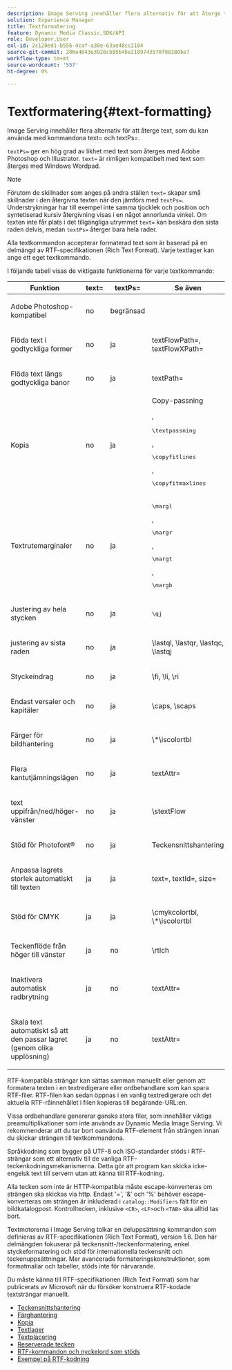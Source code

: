 ```yaml
---
description: Image Serving innehåller flera alternativ för att återge text, som du kan använda med kommandona text= och textPs=.
solution: Experience Manager
title: Textformatering
feature: Dynamic Media Classic,SDK/API
role: Developer,User
exl-id: 2c120ed1-b556-4caf-a30e-63ae48cc2104
source-git-commit: 206e4643e3926cb85b4be2189743578f88180be7
workflow-type: tm+mt
source-wordcount: '557'
ht-degree: 0%

---
```


# Textformatering{#text-formatting}

Image Serving innehåller flera alternativ för att återge text, som du kan använda med kommandona text= och textPs=.

`textPs=` ger en hög grad av likhet med text som återges med Adobe Photoshop och Illustrator. `text=` är rimligen kompatibelt med text som återges med Windows Wordpad.

>[!NOTE]
>
>Förutom de skillnader som anges på andra ställen `text=` skapar små skillnader i den återgivna texten när den jämförs med `textPs=`. Understrykningar har till exempel inte samma tjocklek och position och syntetiserad kursiv återgivning visas i en något annorlunda vinkel. Om texten inte får plats i det tillgängliga utrymmet `text=` kan beskära den sista raden delvis, medan `textPs=` återger bara hela rader.

Alla textkommandon accepterar formaterad text som är baserad på en delmängd av RTF-specifikationen (Rich Text Format). Varje textlager kan ange ett eget textkommando.

I följande tabell visas de viktigaste funktionerna för varje textkommando:

<table id="table_9C41CBDA94C24805B538E5049B0137C6"> 
 <thead> 
  <tr> 
   <th class="entry"> <b> Funktion</b> </th> 
   <th class="entry"> <b> text=</b> </th> 
   <th class="entry"> <b> textPs=</b> </th> 
   <th class="entry"> <b> Se även</b> </th> 
  </tr> 
 </thead>
 <tbody> 
  <tr> 
   <td> <p> Adobe Photoshop-kompatibel </p> </td> 
   <td> <p> no </p> </td> 
   <td> <p> begränsad </p> </td> 
   <td> <p> </p> </td> 
  </tr> 
  <tr> 
   <td> <p>Flöda text i godtyckliga former </p> </td> 
   <td> <p>no </p> </td> 
   <td> <p>ja </p> </td> 
   <td> <p>textFlowPath=, textFlowXPath= </p> </td> 
  </tr> 
  <tr> 
   <td> <p>Flöda text längs godtyckliga banor </p> </td> 
   <td> <p>no </p> </td> 
   <td> <p>ja </p> </td> 
   <td> <p>textPath= </p> </td> 
  </tr> 
  <tr> 
   <td> <p>Kopia </p> </td> 
   <td> <p>no </p> </td> 
   <td> <p>ja </p> </td> 
   <td> Copy-passning <p>, <pre>\textpassning</pre>, <pre>\copyfitlines</pre>, <pre>\copyfitmaxlines</pre> </p> </td> 
  </tr> 
  <tr> 
   <td> <p>Textrutemarginaler </p> </td> 
   <td> <p>no </p> </td> 
   <td> <p>ja </p> </td> 
   <td> <p><pre>\margl</pre>, <pre>\margr</pre>, <pre>\margt</pre>, <pre>\margb</pre> </p> </td> 
  </tr> 
  <tr> 
   <td> <p>Justering av hela stycken </p> </td> 
   <td> <p>no </p> </td> 
   <td> <p>ja </p> </td> 
   <td> <p><pre>\qj</pre> </p> </td> 
  </tr> 
  <tr> 
   <td> <p>justering av sista raden </p> </td> 
   <td> <p>no </p> </td> 
   <td> <p>ja </p> </td> 
   <td> <p>\lastql, \lastqr, \lastqc, \lastqj </p> </td> 
  </tr> 
  <tr> 
   <td> <p>Styckeindrag </p> </td> 
   <td> <p>no </p> </td> 
   <td> <p>ja </p> </td> 
   <td> <p>\fi, \li, \ri </p> </td> 
  </tr> 
  <tr> 
   <td> <p>Endast versaler och kapitäler </p> </td> 
   <td> <p>no </p> </td> 
   <td> <p>ja </p> </td> 
   <td> <p>\caps, \scaps </p> </td> 
  </tr> 
  <tr> 
   <td> <p>Färger för bildhantering </p> </td> 
   <td> <p>no </p> </td> 
   <td> <p>ja </p> </td> 
   <td> <p>\*\iscolortbl </p> </td> 
  </tr> 
  <tr> 
   <td> <p>Flera kantutjämningslägen </p> </td> 
   <td> <p>no </p> </td> 
   <td> <p>ja </p> </td> 
   <td> <p>textAttr= </p> </td> 
  </tr> 
  <tr> 
   <td> <p>text uppifrån/ned/höger-vänster </p> </td> 
   <td> <p>no </p> </td> 
   <td> <p>ja </p> </td> 
   <td> <p>\stextFlow </p> </td> 
  </tr> 
  <tr> 
   <td> <p>Stöd för Photofont® </p> </td> 
   <td> <p>no </p> </td> 
   <td> <p>ja </p> </td> 
   <td> Teckensnittshantering </td> 
  </tr> 
  <tr> 
   <td> <p>Anpassa lagrets storlek automatiskt till texten </p> </td> 
   <td> <p>ja </p> </td> 
   <td> <p>ja </p> </td> 
   <td> <p>text=, textId=, size= </p> </td> 
  </tr> 
  <tr> 
   <td> <p>Stöd för CMYK </p> </td> 
   <td> <p>ja </p> </td> 
   <td> <p>ja </p> </td> 
   <td> <p>\cmykcolortbl, \*\iscolortbl </p> </td> 
  </tr> 
  <tr> 
   <td> <p>Teckenflöde från höger till vänster </p> </td> 
   <td> <p>ja </p> </td> 
   <td> <p>no </p> </td> 
   <td> <p>\rtlch </p> </td> 
  </tr> 
  <tr> 
   <td> <p>Inaktivera automatisk radbrytning </p> </td> 
   <td> <p>ja </p> </td> 
   <td> <p>no </p> </td> 
   <td> <p>textAttr= </p> </td> 
  </tr> 
  <tr> 
   <td> <p>Skala text automatiskt så att den passar lagret (genom olika upplösning) </p> </td> 
   <td> <p>ja </p> </td> 
   <td> <p>no </p> </td> 
   <td> <p>textAttr= </p> </td> 
  </tr> 
 </tbody> 
</table>

RTF-kompatibla strängar kan sättas samman manuellt eller genom att formatera texten i en textredigerare eller ordbehandlare som kan spara RTF-filer. RTF-filen kan sedan öppnas i en vanlig textredigerare och det aktuella RTF-råinnehållet i filen kopieras till begärande-URL:en.

Vissa ordbehandlare genererar ganska stora filer, som innehåller viktiga preamultiplikationer som inte används av Dynamic Media Image Serving. Vi rekommenderar att du tar bort oanvända RTF-element från strängen innan du skickar strängen till textkommandona.

Språkkodning som bygger på UTF-8 och ISO-standarder stöds i RTF-strängar som ett alternativ till de vanliga RTF-teckenkodningsmekanismerna. Detta gör att program kan skicka icke-engelsk text till servern utan att känna till RTF-kodning.

Alla tecken som inte är HTTP-kompatibla måste escape-konverteras om strängen ska skickas via http. Endast &#39;=&#39;, &#39;&amp;&#39; och &#39;%&#39; behöver escape-konverteras om strängen är inkluderad i `catalog::Modifiers` fält för en bildkatalogpost. Kontrolltecken, inklusive `<CR>`, `<LF>`och `<TAB>` ska alltid tas bort.

Textmotorerna i Image Serving tolkar en deluppsättning kommandon som definieras av RTF-specifikationen (Rich Text Format), version 1.6. Den här delmängden fokuserar på teckensnitt-/teckenformatering, enkel styckeformatering och stöd för internationella teckensnitt och teckenuppsättningar. Mer avancerade formateringskonstruktioner, som formatmallar och tabeller, stöds inte för närvarande.

Du måste känna till RTF-specifikationen (Rich Text Format) som har publicerats av Microsoft när du försöker konstruera RTF-kodade textsträngar manuellt.

* [Teckensnittshantering](r-font-handling.md)
* [Färghantering](r-color-handling.md)
* [Kopia](r-copy-fitting.md)
* [Textlager](r-text-layers.md)
* [Textplacering](r-text-positioning.md)
* [Reserverade tecken](r-reserved-characters.md)
* [RTF-kommandon och nyckelord som stöds](c-supported-rtf-commands-and-keywords/c-supported-rtf-commands-and-keywords.md)
* [Exempel på RTF-kodning](r-rtf-encoding-examples.md)
